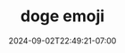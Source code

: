 ---
title: doge emoji
date: 2024-09-02T22:49:21-07:00
draft: false
location: 
img_url: https://cdn-image2.fengrin.me/2024-09-02-doge.png
original_fn: ""
tags:
- doge
- emoji

---